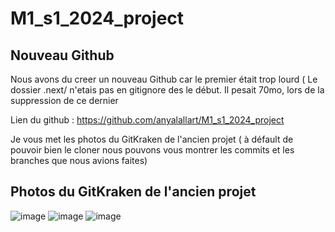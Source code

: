 # M1_s1_2024_project

## Nouveau Github 
Nous avons du creer un nouveau Github car le premier était trop lourd ( Le dossier .next/ n'etais pas en gitignore des le début. Il pesait 70mo, lors de la suppression de ce dernier 

Lien du github : https://github.com/anyalallart/M1_s1_2024_project

Je vous met les photos du GitKraken de l'ancien projet ( à défault de pouvoir bien le cloner nous pouvons vous montrer les commits et les branches que nous avions faites)

## Photos du GitKraken de l'ancien projet
![image](https://cdn.discordapp.com/attachments/1299671794487394355/1305879661762318356/image.png?ex=6734a2b5&is=67335135&hm=3c96c2c2431f149fc3b142c010c5489b88dd67e367c613ac73acb2fb66e4c2c0&)
![image](https://cdn.discordapp.com/attachments/1299671794487394355/1305879728510603385/image.png?ex=6734a2c5&is=67335145&hm=4a348bbf9975dcf2519ecbcee2cc114939ef2b370a63414f98f1a0b954468310&)
![image](https://cdn.discordapp.com/attachments/1299671794487394355/1305879749532319795/image.png?ex=6734a2ca&is=6733514a&hm=2e4b0013ce30dacd0e40a43ca0cede6c13c251e5efc2faa54512be82ade15260&)
